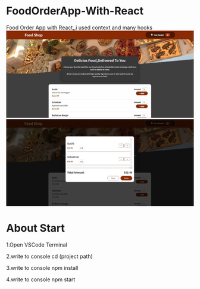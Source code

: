 # FoodOrderApp-With-React
Food Order App with React,,i used context and many hooks
<img src="/capture1.JPG">
<img src="/Capture2.JPG">

<h1>About Start</h1>
<p>1.Open VSCode Terminal</p>
<p>2.write to console cd (project path)</p>
<p>3.write to console npm install</p>
<p>4.write to console npm start</p>

